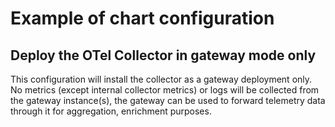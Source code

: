 # Example of chart configuration

## Deploy the OTel Collector in gateway mode only

This configuration will install the collector as a gateway deployment only.
No metrics (except internal collector metrics) or logs will be collected from
the gateway instance(s), the gateway can be used to forward telemetry data
through it for aggregation, enrichment purposes.

